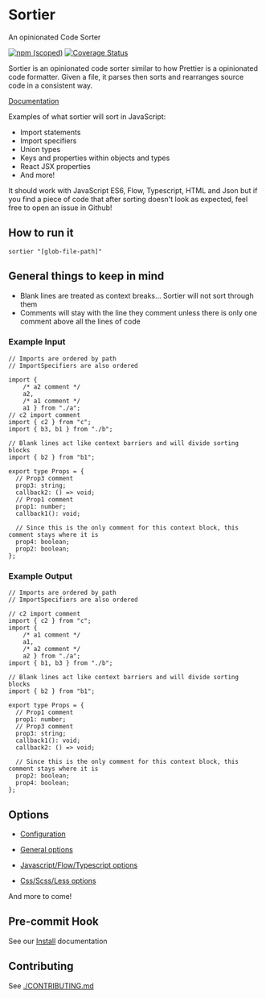 # Sortier

An opinionated Code Sorter

[![npm (scoped)](https://img.shields.io/npm/v/sortier.svg)](https://www.npmjs.com/package/@snowcoders/sortier) [![Coverage Status](https://coveralls.io/repos/github/sortier/badge.svg?branch=master)](https://coveralls.io/github/snowcoders/sortier?branch=master)

Sortier is an opinionated code sorter similar to how Prettier is a opinionated code formatter. Given a file, it parses then sorts and rearranges source code in a consistent way.

[Documentation](http://snowcoders.github.io/sortier)

Examples of what sortier will sort in JavaScript:

- Import statements
- Import specifiers
- Union types
- Keys and properties within objects and types
- React JSX properties
- And more!

It should work with JavaScript ES6, Flow, Typescript, HTML and Json but if you find a piece of code that after sorting doesn't look as expected, feel free to open an issue in Github!

## How to run it

```
sortier "[glob-file-path]"
```

## General things to keep in mind

- Blank lines are treated as context breaks... Sortier will not sort through them
- Comments will stay with the line they comment unless there is only one comment above all the lines of code

### Example Input

```
// Imports are ordered by path
// ImportSpecifiers are also ordered

import {
    /* a2 comment */
    a2,
    /* a1 comment */
    a1 } from "./a";
// c2 import comment
import { c2 } from "c";
import { b3, b1 } from "./b";

// Blank lines act like context barriers and will divide sorting blocks
import { b2 } from "b1";

export type Props = {
  // Prop3 comment
  prop3: string;
  callback2: () => void;
  // Prop1 comment
  prop1: number;
  callback1(): void;

  // Since this is the only comment for this context block, this comment stays where it is
  prop4: boolean;
  prop2: boolean;
};

```

### Example Output

```
// Imports are ordered by path
// ImportSpecifiers are also ordered

// c2 import comment
import { c2 } from "c";
import {
    /* a1 comment */
    a1,
    /* a2 comment */
    a2 } from "./a";
import { b1, b3 } from "./b";

// Blank lines act like context barriers and will divide sorting blocks
import { b2 } from "b1";

export type Props = {
  // Prop1 comment
  prop1: number;
  // Prop3 comment
  prop3: string;
  callback1(): void;
  callback2: () => void;

  // Since this is the only comment for this context block, this comment stays where it is
  prop2: boolean;
  prop4: boolean;
};

```

## Options

- [Configuration](https://snowcoders.github.io/sortier/#/options/configuration)

- [General options](https://snowcoders.github.io/sortier/#/options/general)

- [Javascript/Flow/Typescript options](https://snowcoders.github.io/sortier/#/options/js)

- [Css/Scss/Less options](https://snowcoders.github.io/sortier/#/options/css)

And more to come!

## Pre-commit Hook

See our [Install](https://snowcoders.github.io/sortier/#/usage/install) documentation

## Contributing

See [./CONTRIBUTING.md](./CONTRIBUTING.md)
